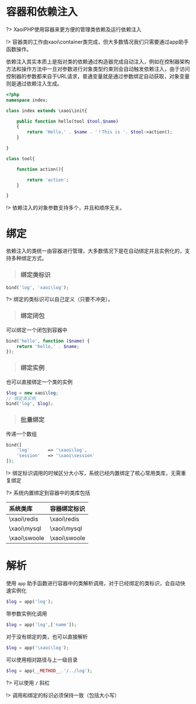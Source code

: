 # 容器和依赖注入

?> XaoiPHP使用容器来更方便的管理类依赖及运行依赖注入

!> 容器类的工作由xaoi\container类完成，但大多数情况我们只需要通过app助手函数操作。

依赖注入其实本质上是指对类的依赖通过构造器完成自动注入，例如在控制器架构方法和操作方法中一旦对参数进行对象类型约束则会自动触发依赖注入，由于访问控制器的参数都来自于URL请求，普通变量就是通过参数绑定自动获取，对象变量则是通过依赖注入生成。

```php
<?php
namespace index;

class index extends \xaoi\init{

    public function hello(tool $tool,$name)
    {
        return 'Hello,' . $name . '！This is '. $tool->action();
    }

}

class tool{

    function action(){

        return 'action';
    }

}

```

!> 依赖注入的对象参数支持多个，并且和顺序无关。

# 绑定

依赖注入的类统一由容器进行管理，大多数情况下是在自动绑定并且实例化的，支持多种绑定方式。

> ### 绑定类标识
```php
bind('log', 'xaoi\log');
```
?> 绑定的类标识可以自己定义（只要不冲突）。

> ### 绑定闭包

可以绑定一个闭包到容器中
```php
bind('hello', function ($name) {
    return 'hello,' . $name;
});
```

> ### 绑定实例

也可以直接绑定一个类的实例
```php
$log = new xaoi\log;
// 绑定类实例
bind('log', $log);
```

> ### 批量绑定

传递一个数组
```php
bind([
    'log'       => '\xaoi\log',
    'session'   => '\xaoi\session'
]);
```

!> 绑定标识调用的时候区分大小写，系统已经内置绑定了核心常用类库，无需重复绑定

?> 系统内置绑定到容器中的类库包括

| 系统类库 | 容器绑定标识 |
| :-----| :---- |
| \xaoi\redis | \xaoi\redis |
| \xaoi\mysql | \xaoi\mysql |
| \xaoi\swoole | \xaoi\swoole |

# 解析

使用 `app` 助手函数进行容器中的类解析调用，对于已经绑定的类标识，会自动快速实例化

```php
$log = app('log');
```

带参数实例化调用
```php
$log = app('log',['name']);
```

对于没有绑定的类，也可以直接解析
```php
$log = app('\xaoi\log');
```

可以使用相对路径与上一级目录
```php
$log = app(__METHOD__.'/../log');
```

?> 可以使用 `/` 斜杠

!> 调用和绑定的标识必须保持一致（包括大小写）